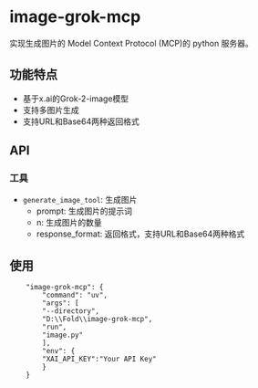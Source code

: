 # image-grok-mcp

实现生成图片的 Model Context Protocol (MCP)的 python 服务器。

## 功能特点

- 基于x.ai的Grok-2-image模型
- 支持多图片生成
- 支持URL和Base64两种返回格式

## API

### 工具

- `generate_image_tool`: 生成图片
  - prompt: 生成图片的提示词
  - n: 生成图片的数量
  - response_format: 返回格式，支持URL和Base64两种格式

## 使用
```
    "image-grok-mcp": {
        "command": "uv",
        "args": [
        "--directory",
        "D:\\Fold\\image-grok-mcp",
        "run",
        "image.py"
        ],
        "env": {
        "XAI_API_KEY":"Your API Key"
        }
    }

```
